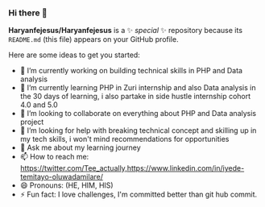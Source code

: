 ### Hi there 👋

**Haryanfejesus/Haryanfejesus** is a ✨ _special_ ✨ repository because its `README.md` (this file) appears on your GitHub profile.

Here are some ideas to get you started:

- 🔭 I’m currently working on building technical skills in PHP and Data analysis 
- 🌱 I’m currently learning PHP in Zuri internship and also Data analysis in the 30 days of learning, i also partake in side hustle internship cohort 4.0 and 5.0
- 👯 I’m looking to collaborate on everything about PHP and Data analysis project
- 🤔 I’m looking for help with breaking technical concept and skilling up in my tech skills, i won't mind recommendations for opportunities 
- 💬 Ask me about my learning journey 
- 📫 How to reach me: https://twitter.com/Tee_actually,https://www.linkedin.com/in/iyede-temitayo-oluwadamilare/
- 😄 Pronouns: (HE, HIM, HIS)
- ⚡ Fun fact: I love challenges, I'm committed better than git hub commit.
